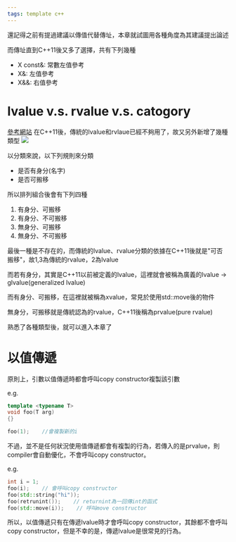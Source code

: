 ```yaml
---
tags: template c++
---
```


還記得之前有提過建議以傳值代替傳址，本章就試圖用各種角度為其建議提出論述

而傳址直到C++11後又多了選擇，共有下列幾種
- X const&: 常數左值參考
- X&: 左值參考
- X&&: 右值參考

# lvalue v.s. rvalue v.s. catogory
[參考網站](https://www.yuanguohuo.com/2018/05/24/cpp11-value-types/)
在C++11後，傳統的lvalue和rvlaue已經不夠用了，故又另外新增了幾種類型
![](https://i.imgur.com/L6ONsw9.png)

以分類來說，以下列規則來分類
- 是否有身分(名字)
- 是否可搬移

所以排列組合後會有下列四種
1. 有身分、可搬移
2. 有身分、不可搬移
3. 無身分、可搬移
4. 無身分、不可搬移

最後一種是不存在的，而傳統的lvalue、rvalue分類的依據在C++11後就是"可否搬移"，故1,3為傳統的rvalue，2為lvalue

而若有身分，其實是C++11以前被定義的lvalue，這裡就會被稱為廣義的lvalue -> glvalue(generalized lvalue)

而有身分、可搬移，在這裡就被稱為xvalue，常見於使用std::move後的物件

無身分，可搬移就是傳統認為的rvalue，C++11後稱為prvalue(pure rvalue)

熟悉了各種類型後，就可以進入本章了

# 以值傳遞
原則上，引數以值傳遞時都會呼叫copy constructor複製該引數

e.g.
```cpp
template <typename T>
void foo(T arg)
{} 

foo(1);    //會複製新的i
```

不過，並不是任何狀況使用值傳遞都會有複製的行為，若傳入的是prvalue，則compiler會自動優化，不會呼叫copy constructor。

e.g.
```cpp
int i = 1;
foo(i);    // 會呼叫copy constructor
foo(std::string("hi"));
foo(retrunint());    // returnint為一回傳int的函式
foo(std::move(i));    // 呼叫move constructor
```

所以，以值傳遞只有在傳遞lvalue時才會呼叫copy constructor，其餘都不會呼叫copy constructor，但是不幸的是，傳遞lvalue是很常見的行為。